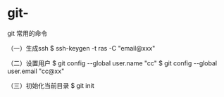 # git-
git 常用的命令

（一）生成ssh
$ ssh-keygen -t ras -C "email@xxx"

（二）设置用户
$ git config --global user.name "cc"
$ git config --global user.email "cc@xx"

（三）初始化当前目录
$ git init

